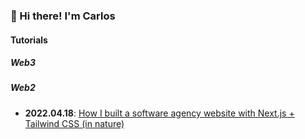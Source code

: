 ### 🍕 Hi there! I'm Carlos

#### Tutorials

##### Web3

##### Web2
* **2022.04.18**: [How I built a software agency website with Next.js + Tailwind CSS (in nature)](https://github.com/caestrada/2022.04.18_margelo-website)

